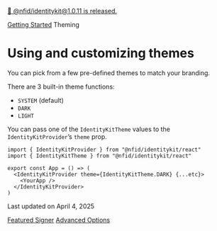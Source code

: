 [🎉 @nfid/identitykit@1.0.11 is released.](https://www.npmjs.com/package/@nfid/identitykit)

[Getting Started](https://identitykit.xyz/docs/getting-started/installation "Getting Started") Theming

# Using and customizing themes

You can pick from a few pre-defined themes to match your branding.

There are 3 built-in theme functions:

- `SYSTEM` (default)
- `DARK`
- `LIGHT`

You can pass one of the `IdentityKitTheme` values to the `IdentityKitProvider`’s `theme` prop.

```nextra-code
import { IdentityKitProvider } from "@nfid/identitykit/react"
import { IdentityKitTheme } from "@nfid/identitykit/react"

export const App = () => (
  <IdentityKitProvider theme={IdentityKitTheme.DARK} {...etc}>
    <YourApp />
  </IdentityKitProvider>
)
```

Last updated on April 4, 2025

[Featured Signer](https://identitykit.xyz/docs/getting-started/featured-signer "Featured Signer") [Advanced Options](https://identitykit.xyz/docs/getting-started/advanced-options "Advanced Options")